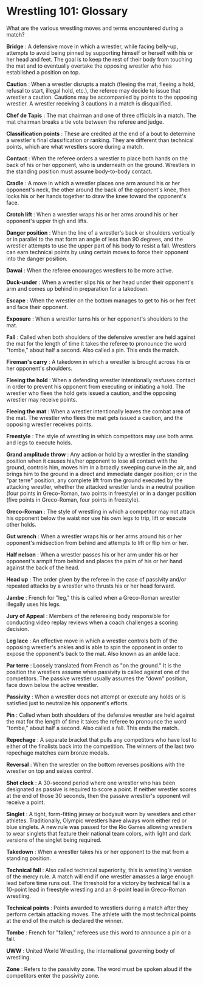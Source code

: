 Wrestling 101: Glossary
=======================

What are the various wrestling moves and terms encountered during a match?

**Bridge** : A defensive move in which a wrestler, while facing belly-up, attempts to avoid being pinned by supporting himself or herself with his or her head and feet. The goal is to keep the rest of their body from touching the mat and to eventually overtake the opposing wrestler who has established a position on top.

**Caution** : When a wrestler disrupts a match (fleeing the mat, fleeing a hold, refusal to start, illegal hold, etc.), the referee may decide to issue that wrestler a caution. Cautions may be accompanied by points to the opposing wrestler. A wrestler receiving 3 cautions in a match is disqualified.

**Chef de Tapis** : The mat chairman and one of three officials in a match. The mat chairman breaks a tie vote between the referee and judge.

**Classification points** : These are credited at the end of a bout to determine a wrestler's final classification or ranking. They are different than technical points, which are what wrestlers score during a match.

**Contact** : When the referee orders a wrestler to place both hands on the back of his or her opponent, who is underneath on the ground. Wrestlers in the standing position must assume body-to-body contact.

**Cradle** : A move in which a wrestler places one arm around his or her opponent's neck, the other around the back of the opponent's knee, then locks his or her hands together to draw the knee toward the opponent's face.

**Crotch lift** : When a wrestler wraps his or her arms around his or her opponent's upper thigh and lifts.

**Danger position** : When the line of a wrestler's back or shoulders vertically or in parallel to the mat form an angle of less than 90 degrees, and the wrestler attempts to use the upper part of his body to resist a fall. Wrestlers can earn technical points by using certain moves to force their opponent into the danger position.

**Dawai** : When the referee encourages wrestlers to be more active.

**Duck-under** : When a wrestler slips his or her head under their opponent's arm and comes up behind in preparation for a takedown.

**Escape** : When the wrestler on the bottom manages to get to his or her feet and face their opponent.

**Exposure** : When a wrestler turns his or her opponent's shoulders to the mat.

**Fall** : Called when both shoulders of the defensive wrestler are held against the mat for the length of time it takes the referee to pronounce the word "tombe," about half a second. Also called a pin. This ends the match.

**Fireman's carry** : A takedown in which a wrestler is brought across his or her opponent's shoulders.

**Fleeing the hold** : When a defending wrestler intentionally resfuses contact in order to prevent his opponent from executing or initiating a hold. The wrestler who flees the hold gets issued a caution, and the opposing wrestler may receive points.

**Fleeing the mat** : When a wrestler intentionally leaves the combat area of the mat. The wrestler who flees the mat gets issued a caution, and the opposing wrestler receives points.

**Freestyle** : The style of wrestling in which competitors may use both arms and legs to execute holds.

**Grand amplitude throw** : Any action or hold by a wrestler in the standing position when it causes his/her opponent to lose all contact with the ground, controls him, moves him in a broadly sweeping curve in the air, and brings him to the ground in a direct and immediate danger position; or in the "par terre" position, any complete lift from the ground executed by the attacking wrestler, whether the attacked wrestler lands in a neutral position (four points in Greco-Roman, two points in freestyle) or in a danger position (five points in Greco-Roman, four points in freestyle).

**Greco-Roman** : The style of wrestling in which a competitor may not attack his opponent below the waist nor use his own legs to trip, lift or execute other holds.

**Gut wrench** : When a wrestler wraps his or her arms around his or her opponent's midsection from behind and attempts to lift or flip him or her.

**Half nelson** : When a wrestler passes his or her arm under his or her opponent's armpit from behind and places the palm of his or her hand against the back of the head.

**Head up** : The order given by the referee in the case of passivity and/or repeated attacks by a wrestler who thrusts his or her head forward.

**Jambe** : French for "leg," this is called when a Greco-Roman wrestler illegally uses his legs.

**Jury of Appeal** : Members of the refereeing body responsible for conducting video replay reviews when a coach challenges a scoring decision.

**Leg lace** : An effective move in which a wrestler controls both of the opposing wrestler's ankles and is able to spin the opponent in order to expose the opponent's back to the mat. Also known as an ankle lace.

**Par terre** : Loosely translated from French as "on the ground." It is the position the wrestlers assume when passivity is called against one of the competitors. The passive wrestler usually assumes the "down" position, face down below the active wrestler.

**Passivity** : When a wrestler does not attempt or execute any holds or is satisfied just to neutralize his opponent's efforts.

**Pin** : Called when both shoulders of the defensive wrestler are held against the mat for the length of time it takes the referee to pronounce the word "tombe," about half a second. Also called a fall. This ends the match.

**Repechage** : A separate bracket that pulls any competitors who have lost to either of the finalists back into the competition. The winners of the last two repechage matches earn bronze medals.

**Reversal** : When the wrestler on the bottom reverses positions with the wrestler on top and seizes control.

**Shot clock** : A 30-second period where one wrestler who has been designated as passive is required to score a point. If neither wrestler scores at the end of those 30 seconds, then the passive wrestler's opponent will receive a point.

**Singlet** : A tight, form-fitting jersey or bodysuit worn by wrestlers and other athletes. Traditionally, Olympic wrestlers have always worn either red or blue singlets. A new rule was passed for the Rio Games allowing wrestlers to wear singlets that feature their national team colors, with light and dark versions of the singlet being required.

**Takedown** : When a wrestler takes his or her opponent to the mat from a standing position.

**Technical fall** : Also called technical superiority, this is wrestling's version of the mercy rule. A match will end if one wrestler amasses a large enough lead before time runs out. The threshold for a victory by technical fall is a 10-point lead in freestyle wrestling and an 8-point lead in Greco-Roman wrestling.

**Technical points** : Points awarded to wrestlers during a match after they perform certain attacking moves. The athlete with the most technical points at the end of the match is declared the winner.

**Tombe** : French for "fallen," referees use this word to announce a pin or a fall.

**UWW** : United World Wrestling, the international governing body of wrestling.

**Zone** : Refers to the passivity zone. The word must be spoken aloud if the competitors enter the passivity zone.


